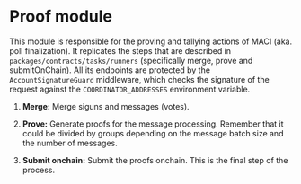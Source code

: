 # Proof module

This module is responsible for the proving and tallying actions of MACI (aka. poll finalization). It replicates the steps that are described in `packages/contracts/tasks/runners` (specifically merge, prove and submitOnChain). All its endpoints are protected by the `AccountSignatureGuard` middleware, which checks the signature of the request against the `COORDINATOR_ADDRESSES` environment variable.

1. **Merge:** Merge siguns and messages (votes).

2. **Prove:** Generate proofs for the message processing. Remember that it could be divided by groups depending on the message batch size and the number of messages.

3. **Submit onchain:** Submit the proofs onchain. This is the final step of the process.
